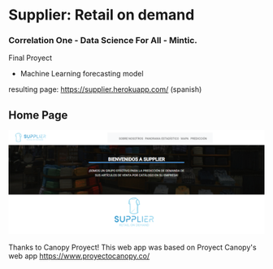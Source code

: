 # Supplier: Retail on demand
### Correlation One - Data Science For All - Mintic. 
Final Proyect 
- Machine Learning forecasting model


resulting page: https://supplier.herokuapp.com/ (spanish)



## Home Page 
![Home.png](https://github.com/Sebasc322/SupplierApp/blob/main/Home.png)






Thanks to Canopy Proyect!
This web app was based on Proyect Canopy's web app
https://www.proyectocanopy.co/